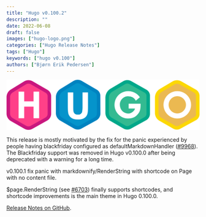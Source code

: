 ```yaml
---
title: "Hugo v0.100.2"
description: ""
date: 2022-06-08
draft: false
images: ["hugo-logo.png"]
categories: ["Hugo Release Notes"]
tags: ["Hugo"]
keywords: ["hugo v0.100"]
authors: ["Bjørn Erik Pedersen"]
---
```


![Hugo](hugo-logo.svg)

This release is mostly motivated by the fix for the panic experienced by people having blackfriday configured as defaultMarkdownHandler ([#9968](https://github.com/gohugoio/hugo/issues/9968)). The Blackfriday support was removed in Hugo v0.100.0 after being deprecated with a warning for a long time.

v0.100.1 fix panic with markdownify/RenderString with shortcode on Page with no content file.

$page.RenderString (see [#6703](https://github.com/gohugoio/hugo/issues/6703)) finally supports shortcodes, and shortcode improvements is the main theme in Hugo 0.100.0.


[Release Notes on GitHub](https://github.com/gohugoio/hugo/releases).
